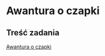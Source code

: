 # Awantura o czapki

## Treść zadania

[Awantura o czapki](https://szkopul.edu.pl/problemset/problem/czapki/site/?key=statement)
